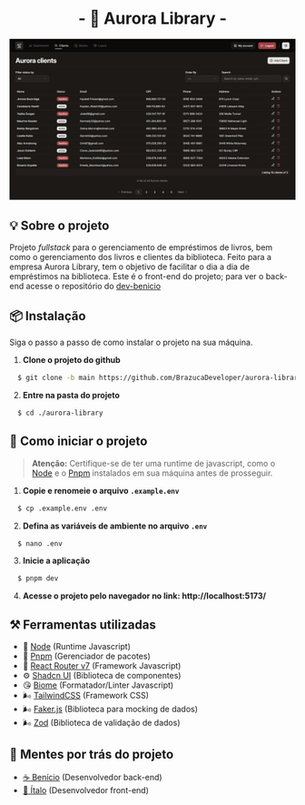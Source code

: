 <div align="center">

  # **- 📙 Aurora Library -**

</div>

![Imagem da tela do sistema com dados fictícios](./preview.png)

## 💡 Sobre o projeto
Projeto _fullstack_ para o gerenciamento de empréstimos de livros, bem como o gerenciamento dos livros e clientes da biblioteca. Feito para a empresa Aurora Library, tem o objetivo de facilitar o dia a dia de empréstimos na biblioteca. Este é o front-end do projeto; para ver o back-end acesse o repositório do [dev-benicio](https://github.com/Dev-Benicio/aurora-library)

## 📦 Instalação
Siga o passo a passo de como instalar o projeto na sua máquina.

1. **Clone o projeto do github**

  ```bash
    $ git clone -b main https://github.com/BrazucaDeveloper/aurora-library.git
  ```

2. **Entre na pasta do projeto**
  
  ```bash
    $ cd ./aurora-library
  ```

## 🚀 Como iniciar o projeto
> **Atenção:** Certifique-se de ter uma runtime de javascript, como o [Node](https://nodejs.org/en) e o [Pnpm](https://pnpm.io/pt/) instalados em sua máquina antes de prosseguir.

1. **Copie e renomeie o arquivo `.example.env`**

  ```bash
    $ cp .example.env .env
  ```

2. **Defina as variáveis de ambiente no arquivo `.env`**
  ```bash
    $ nano .env
  ```

3. **Inicie a aplicação**

  ```bash
    $ pnpm dev
  ```

4. **Acesse o projeto pelo navegador no link: http://localhost:5173/**

## ⚒️ Ferramentas utilizadas
- 🐘 [Node](https://nodejs.org/en) (Runtime Javascript)
- 🐬 [Pnpm](https://pnpm.io/pt/) (Gerenciador de pacotes)
- 🐳 [React Router v7](https://reactrouter.com/home) (Framework Javascript)
- ⚙️ [Shadcn UI](https://ui.shadcn.com/) (Biblioteca de componentes)
- 😘 [Biome](https://biomejs.dev/guides/configure-biome/) (Formatador/Linter Javascript)
- 🌬️ [TailwindCSS](https://tailwindcss.com/) (Framework CSS)
- 🌬️ [Faker.js](https://fakerjs.dev/) (Biblioteca para mocking de dados)
- 🌬️ [Zod](https://zod.dev/) (Biblioteca de validação de dados)

## 🧠 Mentes por trás do projeto
- [☕ Benício](https://github.com/Dev-Benicio) (Desenvolvedor back-end)
- [🎨 Ítalo](https://github.com/BrazucaDeveloper) (Desenvolvedor front-end)
